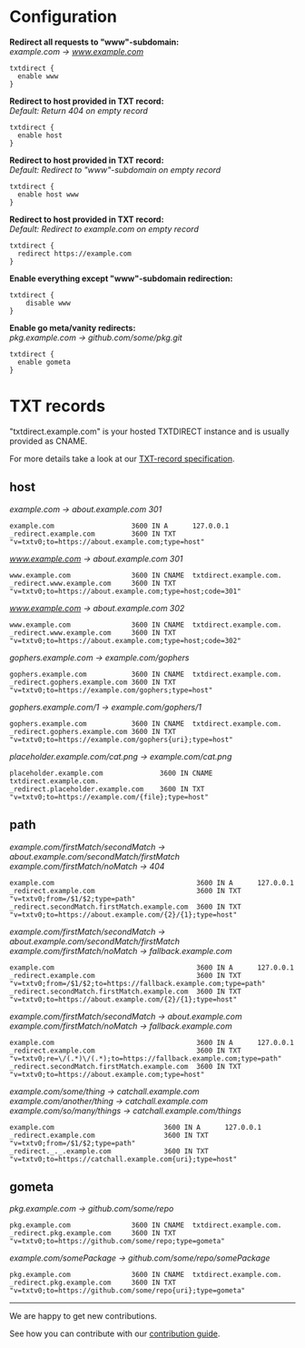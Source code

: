 <!--
Copyright 2017 - The TXTDirect Authors

This work is licensed under a Creative Commons Attribution-ShareAlike 4.0 International License;
you may not use this file except in compliance with the License.
You may obtain a copy of the License at
    https://creativecommons.org/licenses/by-sa/4.0/legalcode
Unless required by applicable law or agreed to in writing, documentation
distributed under the License is distributed on an "AS IS" BASIS,
WITHOUT WARRANTIES OR CONDITIONS OF ANY KIND, either express or implied.
See the License for the specific language governing permissions and
limitations under the License.
-->

# Configuration
**Redirect all requests to "www"-subdomain:**  
*example.com -> www.example.com*
```
txtdirect {
  enable www
}
```

**Redirect to host provided in TXT record:**  
*Default: Return 404 on empty record*
```
txtdirect {
  enable host
}
```

**Redirect to host provided in TXT record:**  
*Default: Redirect to "www"-subdomain on empty record*
```
txtdirect {
  enable host www
}
```

**Redirect to host provided in TXT record:**  
*Default: Redirect to example.com on empty record*
```
txtdirect {
  redirect https://example.com
}
```

**Enable everything except "www"-subdomain redirection:**  
```
txtdirect {
    disable www
}
```

**Enable go meta/vanity redirects:**  
*pkg.example.com -> github.com/some/pkg.git*
```
txtdirect {
  enable gometa
}
```
<!--
# Placeholders
{dir} 	        The directory of the requested file (from request URI)  
{file} 	        The name of the requested file (from request URI)  
{fragment} 	    The last part of the URL starting with "#"  
{>Header} 	    Any request header, where "Header" is the header field name  
{host} 	        The host value on the request  
{hostname} 	    The name of the host machine that is processing the request  
{hostonly} 	    Same as {host} but without port information  
{method} 	      The request method (GET, POST, etc.)  
{path} 	        The path portion of the original request URI (does not include query string or fragment)  
{path_escaped} 	Query-escaped variant of {path}  
{port} 	        The client's port  
{query} 	      The query string portion of the URL, without leading "?"  
{query_escaped} The query-escaped variant of {query}  
{?key} 	        The value of the "key" argument from the query string  
{remote} 	      The client's IP address  
{scheme} 	      The protocol/scheme used (usually http or https)  
{uri} 	        The request URI (includes path, query string, and fragment)  
{uri_escaped} 	The query-escaped variant of {uri}  
-->

# TXT records
"txtdirect.example.com" is your hosted TXTDIRECT instance and is usually provided as CNAME.

For more details take a look at our [TXT-record specification](/docs/README.md#specification).

## host
*example.com -> about.example.com 301*
```
example.com                   3600 IN A      127.0.0.1
_redirect.example.com         3600 IN TXT    "v=txtv0;to=https://about.example.com;type=host"
```

*www.example.com -> about.example.com 301*
```
www.example.com               3600 IN CNAME  txtdirect.example.com.
_redirect.www.example.com     3600 IN TXT    "v=txtv0;to=https://about.example.com;type=host;code=301"
```

*www.example.com -> about.example.com 302*
```
www.example.com               3600 IN CNAME  txtdirect.example.com.
_redirect.www.example.com     3600 IN TXT    "v=txtv0;to=https://about.example.com;type=host;code=302"
```

*gophers.example.com -> example.com/gophers*
```
gophers.example.com           3600 IN CNAME  txtdirect.example.com.
_redirect.gophers.example.com 3600 IN TXT    "v=txtv0;to=https://example.com/gophers;type=host"
```

*gophers.example.com/1 -> example.com/gophers/1*
```
gophers.example.com           3600 IN CNAME  txtdirect.example.com.
_redirect.gophers.example.com 3600 IN TXT    "v=txtv0;to=https://example.com/gophers{uri};type=host"
```

*placeholder.example.com/cat.png -> example.com/cat.png*
```
placeholder.example.com              3600 IN CNAME  txtdirect.example.com.
_redirect.placeholder.example.com    3600 IN TXT    "v=txtv0;to=https://example.com/{file};type=host"
```

## path
*example.com/firstMatch/secondMatch -> about.example.com/secondMatch/firstMatch*
*example.com/firstMatch/noMatch -> 404*
```
example.com                                   3600 IN A      127.0.0.1
_redirect.example.com                         3600 IN TXT    "v=txtv0;from=/$1/$2;type=path"
_redirect.secondMatch.firstMatch.example.com  3600 IN TXT    "v=txtv0;to=https://about.example.com/{2}/{1};type=host"
```

*example.com/firstMatch/secondMatch -> about.example.com/secondMatch/firstMatch*
*example.com/firstMatch/noMatch -> fallback.example.com*
```
example.com                                   3600 IN A      127.0.0.1
_redirect.example.com                         3600 IN TXT    "v=txtv0;from=/$1/$2;to=https://fallback.example.com;type=path"
_redirect.secondMatch.firstMatch.example.com  3600 IN TXT    "v=txtv0;to=https://about.example.com/{2}/{1};type=host"
```

*example.com/firstMatch/secondMatch -> about.example.com*
*example.com/firstMatch/noMatch -> fallback.example.com*
```
example.com                                   3600 IN A      127.0.0.1
_redirect.example.com                         3600 IN TXT    "v=txtv0;re=\/(.*)\/(.*);to=https://fallback.example.com;type=path"
_redirect.secondMatch.firstMatch.example.com  3600 IN TXT    "v=txtv0;to=https://about.example.com;type=host"
```

*example.com/some/thing -> catchall.example.com*
*example.com/another/thing -> catchall.example.com*
*example.com/so/many/things -> catchall.example.com/things*
```
example.com                           3600 IN A      127.0.0.1
_redirect.example.com                 3600 IN TXT    "v=txtv0;from=/$1/$2;type=path"
_redirect._._.example.com             3600 IN TXT    "v=txtv0;to=https://catchall.example.com{uri};type=host"
```

## gometa
*pkg.example.com -> github.com/some/repo*
```
pkg.example.com               3600 IN CNAME  txtdirect.example.com.
_redirect.pkg.example.com     3600 IN TXT    "v=txtv0;to=https://github.com/some/repo;type=gometa"
```

*example.com/somePackage -> github.com/some/repo/somePackage*
```
pkg.example.com               3600 IN CNAME  txtdirect.example.com.
_redirect.pkg.example.com     3600 IN TXT    "v=txtv0;to=https://github.com/some/repo{uri};type=gometa"
```

<!--
## gometa + path
*example.com/pkg/fmt -> github.com/pkg/fmt*
```
example.com                     3600 IN A      127.0.0.1
_redirect.example.com           3600 IN TXT    "v=txtv0;from=/$1/$2;to=https://fallback.example.com;type=path"
_redirect.fmt.pkg.example.com   3600 IN TXT    "v=txtv0;to=https://github.com/somePackage/someFmt;type=gometa"
_redirect._._.example.com       3600 IN TXT    "v=txtv0;to=https://fallback.example.com;type=gometa"

```

*example.com/firstMatch/secondMatch -> github.com/somePackage/SomeFmt*
```
example.com                                   3600 IN A      127.0.0.1
_redirect.example.com                         3600 IN TXT    "v=txtv0;re=\/(.*)\/(.*);to=https://fallback.example.com;type=path"
_redirect.secondMatch.firstMatch.example.com  3600 IN TXT    "v=txtv0;to=https://github.com/somePackage/someFmt;type=gometa"
_redirect._._.example.com                     3600 IN TXT    "v=txtv0;to=https://fallback.example.com;type=gometa"
```

*example.com/pkg/fmt -> github.com/somePackage/fmt*
*example.com/pkg2/fmt -> github.com/anotherRepo/fmt/anotherPackage*
```
example.com                     3600 IN A      127.0.0.1
_redirect.example.com           3600 IN TXT    "v=txtv0;from=/$1/$2;to=https://fallback.example.com;type=path"
_redirect._.pkg.example.com     3600 IN TXT    "v=txtv0;to=https://github.com/somePackage/{2};type=gometa"
_redirect._.pkg2.example.com    3600 IN TXT    "v=txtv0;to=https://github.com/anotherRepo/{2}/anotherPackage;type=gometa"
```

*example.com/pkg/fmt -> github.com/pkg/fmt*
*example.com/pkg/fmt23 -> github.com/pkg/fmt23*
*example.com/pkg23/fmt42 -> github.com/pkg23/fmt42*
*example.com/pkg/area51 -> github.com/pkg23/fmt42*
```
example.com                       3600 IN A      127.0.0.1
_redirect.example.com             3600 IN TXT    "v=txtv0;from=/$1/$2;to=https://fallback.example.com;type=path"
_redirect._._.example.com         3600 IN TXT    "v=txtv0;to=https://github.com/{1}/{2};type=gometa"
_redirect.area51.pkg.example.com  3600 IN TXT    "v=txtv0;to=https://github.com/secret/package;type=gometa"
```

## dep
*pkg.example.com/somePackage -> github.com/user/repo/somePackage*
```
import "pkg.example.com"

_redirect.pkg.example.com     3600 IN TXT    "v=txtv0;to=https://github.com/some/repo;type=dep"
```

*example.com/somePackage -> github.com/user/repo/somePackage*
```
import "example.com/somePackage"

_redirect.example.com     3600 IN TXT    "v=txtv0;to=https://github.com/user/repo;type=dep"
```

## dep + path
*example.com/user/fmt -> github.com/user/fmt*
*example.com/user/somePackage/fmt/sub -> github.com/user/repo/fmt/sub*
*example.com/user/somePackage/fmt42 -> github.com/user/repo/fmt42*
*example.com/user/anotherPackage/fmt42 -> mirror.example.com/deps/fmt42*
*example.com/test -> 404* <- 404 for dep tool
*example.com/test -> fallback.example.com* <- website for user traffic
```
_redirect.example.com                     3600 IN TXT    "v=txtv0;from=/$1/$2;to=https://fallback.example.com;type=path"
_redirect.fmt.user.example.com            3600 IN TXT    "v=txtv0;to=https://github.com/user/fmt;type=dep"
_redirect.somePackage.user.example.com    3600 IN TXT    "v=txtv0;to=https://github.com/user/repo;type=dep"
_redirect._.user.example.com              3600 IN TXT    "v=txtv0;to=https://mirror.example.com/deps;type=dep"
```

*example.com/firstMatch/secondMatch -> github.com/somePackage/SomeFmt*
*example.com/failure/test -> 404*
```
_redirect.example.com                           3600 IN TXT    "v=txtv0;re=\/(.*)\/(.*);type=path"
_redirect.secondMatch.firstMatch.example.com    3600 IN TXT    "v=txtv0;to=https://github.com/user/repo;type=dep"
```

*example.com/pkg/area51/test -> github.com/secret/package/test*
*example.com/pkg/fmt -> github.com/pkg/fmt*
*example.com/pkg/fmt23 -> github.com/pkg/fmt23*
*example.com/pkg23/fmt42 -> github.com/pkg23/fmt42*
*example.com/pkg/area51 -> github.com/pkg23/fmt42*
```
_redirect.example.com             3600 IN TXT    "v=txtv0;from=/$1/$2;type=path"
_redirect.area51.pkg.example.com  3600 IN TXT    "v=txtv0;to=https://github.com/secret/package;type=dep"
_redirect._._.example.com         3600 IN TXT    "v=txtv0;to=https://github.com/{1}/{2};type=dep"
```

## dockerv2
*container.example.com -> hub.example.com/some/container*
```
container.example.com             3600 IN CNAME  txtdirect.example.com
_redirect.container.example.com   3600 IN TXT    "v=txtv0;https://hub.example.com/some/container;type=dockerv2"
```

*container.example.com/image -> hub.example.com/some/image*
*container.example.com/image42 -> hub.example.com/some/image42*
```
container.example.com             3600 IN CNAME  txtdirect.example.com
_redirect.container.example.com   3600 IN TXT    "v=txtv0;https://hub.example.com/some{uri};type=dockerv2"
```

## dockerv2 + path
*example.com/con/img -> hub.docker.com/con/img*
*example.com/con/img23 -> hub.docker.com/con/img23*
*example.com/con23/img42 -> hub.docker.com/con23/img42*
*example.com/con/image51 -> hub.docker.com/secret/image*
```
example.com                       3600 IN A      127.0.0.1
_redirect.example.com             3600 IN TXT    "v=txtv0;from=/$1/$2;to=https://fallback.example.com;type=path"
_redirect._._.example.com         3600 IN TXT    "v=txtv0;to=https://hub.docker.com/{1}/{2};type=dockerv2"
_redirect.area51.con.example.com  3600 IN TXT    "v=txtv0;to=https://hub.docker.com/secret/image;type=dockerv2"
```
-->
---

We are happy to get new contributions.

See how you can contribute with our [contribution guide](/CONTRIBUTING.md).
